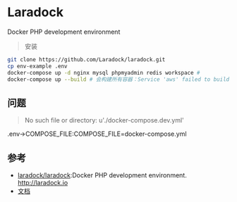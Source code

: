 # Laradock

Docker PHP development environment

>  安装

```sh
git clone https://github.com/Laradock/laradock.git
cp env-example .env
docker-compose up -d nginx mysql phpmyadmin redis workspace #
docker-compose up --build # 会构建所有容器：Service 'aws' failed to build: COPY failed: stat /var/lib/docker/tmp/docker-builder279203978/ssh_keys: no such file or directory
```

## 问题

> No such file or directory: u'./docker-compose.dev.yml'

.env->COMPOSE_FILE:COMPOSE_FILE=docker-compose.yml

## 参考

* [laradock/laradock](https://github.com/laradock/laradock):Docker PHP development environment. http://laradock.io
* [文档](http://laradock.io/)
